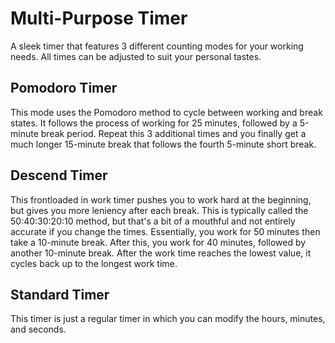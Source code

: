# Multi-Purpose Timer
A sleek timer that features 3 different counting modes for your working needs. All times can be adjusted to suit your personal tastes.

## Pomodoro Timer
This mode uses the Pomodoro method to cycle between working and break states. It follows the process of working for 25 minutes, followed by a 5-minute break period. Repeat this 3 additional times and you finally get a much longer 15-minute break that follows the fourth 5-minute short break.

## Descend Timer
This frontloaded in work timer pushes you to work hard at the beginning, but gives you more leniency after each break. This is typically called the 50:40:30:20:10 method, but that's a bit of a mouthful and not entirely accurate if you change the times. Essentially, you work for 50 minutes then take a 10-minute break. After this, you work for 40 minutes, followed by another 10-minute break. After the work time reaches the lowest value, it cycles back up to the longest work time.

## Standard Timer
This timer is just a regular timer in which you can modify the hours, minutes, and seconds.
